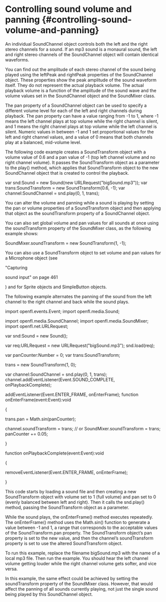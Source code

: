 # Controlling sound volume and panning {#controlling-sound-volume-and-panning}

An individual SoundChannel object controls both the left and the right stereo channels for a sound. If an mp3 sound is a monaural sound, the left and right stereo channels of the SoundChannel object will contain identical waveforms.

You can find out the amplitude of each stereo channel of the sound being played using the leftPeak and rightPeak properties of the SoundChannel object. These properties show the peak amplitude of the sound waveform itself. They do not represent the actual playback volume. The actual playback volume is a function of the amplitude of the sound wave and the volume values set in the SoundChannel object and the SoundMixer class.

The pan property of a SoundChannel object can be used to specify a different volume level for each of the left and right channels during playback. The pan property can have a value ranging from -1 to 1, where -1 means the left channel plays at top volume while the right channel is silent, and 1 means the right channel plays at top volume while the left channel is silent. Numeric values in between -1 and 1 set proportional values for the left and right channel values, and a value of 0 means that both channels play at a balanced, mid-volume level.

The following code example creates a SoundTransform object with a volume value of 0.6 and a pan value of -1 (top left channel volume and no right channel volume). It passes the SoundTransform object as a parameter to the play() method, which applies that SoundTransform object to the new SoundChannel object that is created to control the playback.

var snd:Sound = new Sound(new URLRequest("bigSound.mp3")); var trans:SoundTransform = new SoundTransform(0.6, -1); var channel:SoundChannel = snd.play(0, 1, trans);

You can alter the volume and panning while a sound is playing by setting the pan or volume properties of a SoundTransform object and then applying that object as the soundTransform property of a SoundChannel object.

You can also set global volume and pan values for all sounds at once using the soundTransform property of the SoundMixer class, as the following example shows:

SoundMixer.soundTransform = new SoundTransform(1, -1);

You can also use a SoundTransform object to set volume and pan values for a Microphone object (see

"Capturing

sound input" on page 461

) and for Sprite objects and SimpleButton objects.

The following example alternates the panning of the sound from the left channel to the right channel and back while the sound plays.

import openfl.events.Event;
import openfl.media.Sound;

import openfl.media.SoundChannel;
import openfl.media.SoundMixer;
import openfl.net.URLRequest;

var snd:Sound = new Sound();

var req:URLRequest = new URLRequest("bigSound.mp3");
snd.load(req);

var panCounter:Number = 0;
var trans:SoundTransform;

trans = new SoundTransform(1, 0);

var channel:SoundChannel = snd.play(0, 1, trans);
channel.addEventListener(Event.SOUND_COMPLETE, onPlaybackComplete);

addEventListener(Event.ENTER_FRAME, onEnterFrame);
function onEnterFrame(event:Event):void

{

trans.pan = Math.sin(panCounter);

channel.soundTransform = trans; // or SoundMixer.soundTransform = trans;
panCounter += 0.05;

}

function onPlaybackComplete(event:Event):void

{

removeEventListener(Event.ENTER_FRAME, onEnterFrame);

}

This code starts by loading a sound file and then creating a new SoundTransform object with volume set to 1 (full volume) and pan set to 0 (evenly balanced between left and right). Then it calls the snd.play() method, passing the SoundTransform object as a parameter.

While the sound plays, the onEnterFrame() method executes repeatedly. The onEnterFrame() method uses the Math.sin() function to generate a value between -1 and 1, a range that corresponds to the acceptable values of the SoundTransform.pan property. The SoundTransform object’s pan property is set to the new value, and then the channel’s soundTransform property is set to use the altered SoundTransform object.

To run this example, replace the filename bigSound.mp3 with the name of a local mp3 file. Then run the example. You should hear the left channel volume getting louder while the right channel volume gets softer, and vice versa.

In this example, the same effect could be achieved by setting the soundTransform property of the SoundMixer class. However, that would affect the panning of all sounds currently playing, not just the single sound being played by this SoundChannel object.